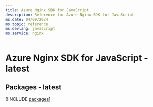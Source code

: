```yaml
---
title: Azure Nginx SDK for JavaScript
description: Reference for Azure Nginx SDK for JavaScript
ms.date: 04/09/2024
ms.topic: reference
ms.devlang: javascript
ms.service: nginx
---
```

# Azure Nginx SDK for JavaScript - latest
## Packages - latest
[!INCLUDE [packages](nginx-index.md)]